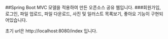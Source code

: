 ##Spring Boot MVC 모델을 적용하여 만든 오픈소스 공유 웹입니다.
###회원가입, 로그인, 파일 업로드, 파일 다운로드, 사진 및 일러스트 목록보기, 좋아요 기능이 구현되어있습니다.

초기 url은 http://localhost:8080/index 입니다.

